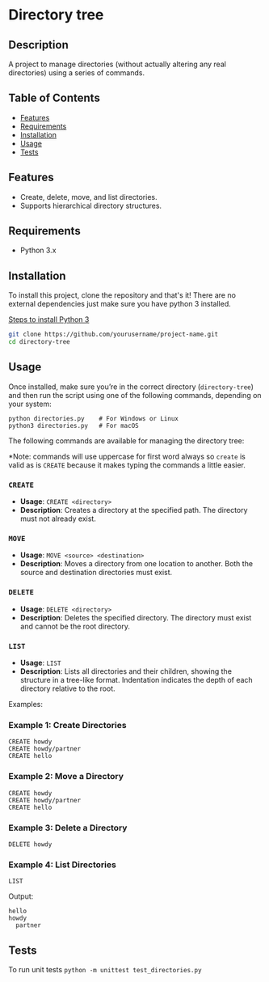 # Directory tree

## Description
A project to manage directories (without actually altering any real directories) using a series of commands.

## Table of Contents
- [Features](#features)
- [Requirements](#requirements)
- [Installation](#installation)
- [Usage](#usage)
- [Tests](#tests)

## Features

- Create, delete, move, and list directories.
- Supports hierarchical directory structures.

## Requirements

- Python 3.x

## Installation 
To install this project, clone the repository and that's it! There are no external dependencies just make sure you have python 3 installed.

[Steps to install Python 3](https://docs.python.org/3/using/index.html)

```bash
git clone https://github.com/yourusername/project-name.git
cd directory-tree
```

## Usage
Once installed, make sure you’re in the correct directory (`directory-tree`) and then run the script using one of the following commands, depending on your system:

```
python directories.py    # For Windows or Linux
python3 directories.py   # For macOS
```


The following commands are available for managing the directory tree:

*Note: commands will use uppercase for first word always so `create` is valid as is `CREATE` because it makes typing the commands a little easier.

### `CREATE`
- **Usage**: `CREATE <directory>`
- **Description**: Creates a directory at the specified path. The directory must not already exist.

### `MOVE`
- **Usage**: `MOVE <source> <destination>`
- **Description**: Moves a directory from one location to another. Both the source and destination directories must exist.

### `DELETE`
- **Usage**: `DELETE <directory>`
- **Description**: Deletes the specified directory. The directory must exist and cannot be the root directory.

### `LIST`
- **Usage**: `LIST`
- **Description**: Lists all directories and their children, showing the structure in a tree-like format. Indentation indicates the depth of each directory relative to the root.


Examples:
### Example 1: Create Directories
```
CREATE howdy
CREATE howdy/partner
CREATE hello
```

### Example 2: Move a Directory
```
CREATE howdy
CREATE howdy/partner
CREATE hello
```

### Example 3: Delete a Directory
```
DELETE howdy
```

### Example 4: List Directories
```
LIST

```

Output:

```
hello
howdy
  partner

```

## Tests
To run unit tests
`python -m unittest test_directories.py`
